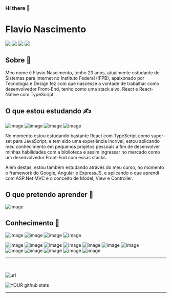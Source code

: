 ### Hi there 👋

# **Flavio Nascimento**
[<img src = "https://img.shields.io/badge/Steam-000000?style=for-the-badge&logo=steam&logoColor=white"/>](https://steamcommunity.com/id/that_damn_flavio)
[<img src = "https://img.shields.io/badge/medium-%2312100E.svg?&style=for-the-badge&logo=medium&logoColor=white" />](https://medium.com/justflavio)
[<img src = "https://img.shields.io/badge/linkedin-%230077B5.svg?&style=for-the-badge&logo=linkedin&logoColor=white" />](https://www.linkedin.com/in/flavio-henrique-5836661a1/)
[<img src = "https://img.shields.io/badge/instagram-%23E4405F.svg?&style=for-the-badge&logo=instagram&logoColor=white">](https://www.instagram.com/that_damn_flavio/)



## **Sobre** 👀
Meu nome é Flavio Nascimento, tenho 23 anos, atualmente estudante de Sistemas para Internet no Instituto Federal (IFPB), apaixonado por Tecnologia e Design fez com que nascesse a vontade de trabalhar como desenvolvedor Front-End, tenho como uma stack alvo, React e React-Native com TypeScript.
<br>

## **O que estou estudando** ✍️

![image](https://img.shields.io/badge/React-20232A?style=for-the-badge&logo=react&logoColor=61DAFB)
![image](https://img.shields.io/badge/TypeScript-007ACC?style=for-the-badge&logo=typescript&logoColor=white)
![image](https://img.shields.io/badge/Angular-DD0031?style=for-the-badge&logo=angular&logoColor=white)
![image](https://img.shields.io/badge/Express.js-000000?style=for-the-badge&logo=express&logoColor=white)

No momento estou estudando bastante React com TypeScript como super-set para JavaScript, e tem sido uma experiência incrível, estou aplicando meu conhecimento em pequenos projetos pessoais a fim de desenvolver minhas habilidades com a biblioteca e assim ingressar no mercado como um desenvolvedor Front-End com essas stacks.

Além destas, estou também estudando através do meu curso, no momento o framework do Google, Angular e ExpressJS, e aplicando o que aprendi com ASP.Net MVC e o conceito de Model, View e Controller.
<br>

## **O que pretendo aprender** 📖
![image](https://img.shields.io/badge/React_Native-20232A?style=for-the-badge&logo=react&logoColor=61DAFB)

## __Conhecimento__ 🧠
![image](https://img.shields.io/badge/Trello-0052CC?style=for-the-badge&logo=trello&logoColor=white)
![image](https://img.shields.io/badge/Notion-000000?style=for-the-badge&logo=notion&logoColor=white)
![image](https://img.shields.io/badge/Microsoft_Visio-3955A3?style=for-the-badge&logo=microsoft-visio&logoColor=white)
![image](https://img.shields.io/badge/Markdown-000000?style=for-the-badge&logo=markdown&logoColor=white)

![image](https://img.shields.io/badge/windows%20terminal-4D4D4D?style=for-the-badge&logo=windows%20terminal&logoColor=white)
![image](https://img.shields.io/badge/powershell-5391FE?style=for-the-badge&logo=powershell&logoColor=white)
![image](https://img.shields.io/badge/Windows-0078D6?style=for-the-badge&logo=windows&logoColor=white)
![image](https://img.shields.io/badge/Linux-FCC624?style=for-the-badge&logo=linux&logoColor=black)
![image](https://img.shields.io/badge/Python-FFD43B?style=for-the-badge&logo=python&logoColor=blue)
![image](https://img.shields.io/badge/C%23-239120?style=for-the-badge&logo=c-sharp&logoColor=white) 
![image](https://img.shields.io/badge/JavaScript-F7DF1E?style=for-the-badge&logo=javascript&logoColor=black)    
![image](https://img.shields.io/badge/HTML5-E34F26?style=for-the-badge&logo=html5&logoColor=white)
![image](https://img.shields.io/badge/Node.js-43853D?style=for-the-badge&logo=node.js&logoColor=white)
![image](https://img.shields.io/badge/CSS3-1572B6?style=for-the-badge&logo=css3&logoColor=white)
![image](https://img.shields.io/badge/Bootstrap-563D7C?style=for-the-badge&logo=bootstrap&logoColor=white)
![image](https://img.shields.io/badge/Git-E34F26?style=for-the-badge&logo=git&logoColor=white)

<hr>
<br>

![url](https://github-readme-stats.vercel.app/api/top-langs/?username=flavionascimento99)

![YOUR github stats](https://github-readme-stats.vercel.app/api?username=flavionascimento99&theme=default&show_icons=true) 

<hr>
<br>
